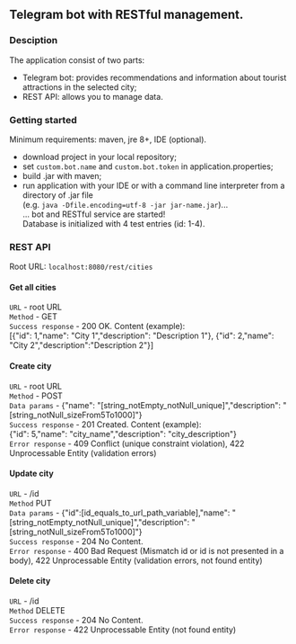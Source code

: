
## Telegram bot with RESTful management.

### Desciption
The application consist of two parts:  
- Telegram bot: provides recommendations and information about tourist attractions in the selected city;  
- REST API: allows you to manage data.  
### Getting started  
Minimum requirements: maven, jre 8+, IDE (optional).  
- download project in your local repository;
- set `custom.bot.name` and `custom.bot.token` in application.properties;  
- build .jar with maven;
- run application with your IDE or with a command line interpreter from a directory of .jar file  
(e.g. `java -Dfile.encoding=utf-8 -jar jar-name.jar`)...  
... bot and RESTful service are started!  
Database is initialized with 4 test entries (id: 1-4). 
### REST API  
Root URL: `localhost:8080/rest/cities`
#### Get all cities  
`URL` - root URL  
`Method` - GET  
`Success response` - 200 OK. Content (example):  
[{"id": 1,"name": "City 1","description": "Description 1"}, {"id": 2,"name": "City 2","description":"Description 2"}]
#### Create city  
`URL` - root URL  
`Method` - POST  
`Data params` - {"name": "[string_notEmpty_notNull_unique]","description": "[string_notNull_sizeFrom5To1000]"}  
`Success response` - 201 Created. Content (example):  
{"id": 5,"name": "city_name","description": "city_description"}  
`Error response` - 409 Conflict (unique constraint violation), 422 Unprocessable Entity (validation errors)  
#### Update city  
`URL` - /id  
`Method` PUT  
`Data params` - 
{"id":[id_equals_to_url_path_variable],"name": "[string_notEmpty_notNull_unique]","description": "[string_notNull_sizeFrom5To1000]"}  
`Success response` - 204 No Content.  
`Error response` - 400 Bad Request (Mismatch id or id is not presented in a body),
 422 Unprocessable Entity (validation errors, not found entity)  
#### Delete city  
`URL` - /id  
`Method` DELETE  
`Success response` - 204 No Content.  
`Error response` - 422 Unprocessable Entity (not found entity)
 